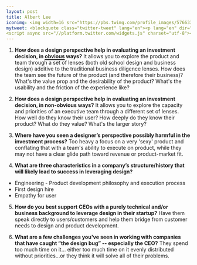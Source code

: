 ```yaml
---
layout: post
title: Albert Lee
iconimg: <img width=16 src="https://pbs.twimg.com/profile_images/576633880733749248/6dnS_MHK.jpeg">
mytweet: <blockquote class="twitter-tweet" lang="en"><p lang="en" dir="ltr">Worked with <a href="https://twitter.com/tweetalbert">@tweetalbert</a> for 2 yrs in <a href="https://twitter.com/NEAVC">@NEAVC</a> Design Studio; I am thrilled he is officially here! <a href="http://t.co/nUlV7N38fB">http://t.co/nUlV7N38fB</a> <a href="https://twitter.com/hashtag/ItStartsWithDeisgn?src=hash">#ItStartsWithDeisgn</a></p>&mdash; daynagrayson (@daynagrayson) <a href="https://twitter.com/daynagrayson/status/654676127777099776">October 15, 2015</a></blockquote>
<script async src="//platform.twitter.com/widgets.js" charset="utf-8"></script>
---
```


1. <b>How does a design perspective help in evaluating an investment decision, in <span style="border-bottom: 2px solid black;">obvious</span> ways?</b> It allows you to explore the product and team through a set of lenses (both old school design and business design) additive to the traditional business diligence lenses. How does the team see the future of the product (and therefore their business)? What's the value prop and the desirability of the product? What's the usability and the friction of the experience like?

2. <b>How does a design perspective help in evaluating an investment decision, in non-obvious ways?</b> It allows you to explore the capacity and priorities of an executive team through a different set of lenses. How well do they know their user? How deeply do they know their product? What do they value? What's the larger story?

3. <b>Where have you seen a designer&rsquo;s perspective possibly harmful in the investment process?</b> Too heavy a focus on a very 'sexy' product and conflating that with a team's ability to execute on product, while they may not have a clear glide path toward revenue or product-market fit.

4. <b>What are three characteristics in a company&rsquo;s structure/history that will likely lead to success in leveraging design?</b>
  * Engineering - Product development philosophy and execution process
  * First design hire
  * Empathy for user

5. <b>How do you best support CEOs with a purely technical and/or business background to leverage design in their startup?</b> Have them speak directly to users/customers and help them bridge from customer needs to design and product development.

6. <b>What are a few challenges you've seen in working with companies that have caught &ldquo;the design bug&rdquo; -- especially the CEO?</b> They spend too much time on it... either too much time on it evenly distributed without priorities...or they think it will solve all of their problems.
